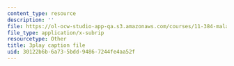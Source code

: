 ```yaml
---
content_type: resource
description: ''
file: https://ol-ocw-studio-app-qa.s3.amazonaws.com/courses/11-384-malaysia-sustainable-cities-practicum-spring-2018/30122b6b6a735bdd94867244fe4aa52f_ehZgJ8Y2UJI.vtt
file_type: application/x-subrip
resourcetype: Other
title: 3play caption file
uid: 30122b6b-6a73-5bdd-9486-7244fe4aa52f
---
```


